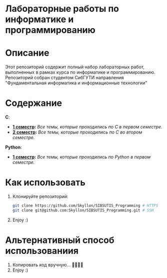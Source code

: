 # Лабораторные работы по информатике и программированию

# Описание
Этот репозиторий содержит полный набор лабораторных работ, выполненных в рамках курса по информатике и программированию. Репозиторий собран студентом СибГУТИ направления "Фундаментальная информатика и информационные технологии"

# Содержание
**C**:
- **[1 семестр](../1%20semester/C/):** *Все темы, которые проходились по С в первом семестре.*
- **[2 семестр](../2%20semester/):** *Все темы, которые проходились по С во втором семестре.*

**Python**:
- **[1 семестр](../1%20semester/Python/):** *Все темы, которые  проходились по Python в первом семестре.*

# Как использовать
1. Клонируйте репозиторий:
   ```bash
   git clone https://github.com/Skyllon/SIBSUTIS_Programming # HTTPS
   git clone git@github.com:Skyllon/SIBSUTIS_Programming.git # SSH
2. Enjoy :)

# Альтернативный способ использованиия
1. Копировать код вручную... 🥱💤💤💤
2. Enjoy :)
